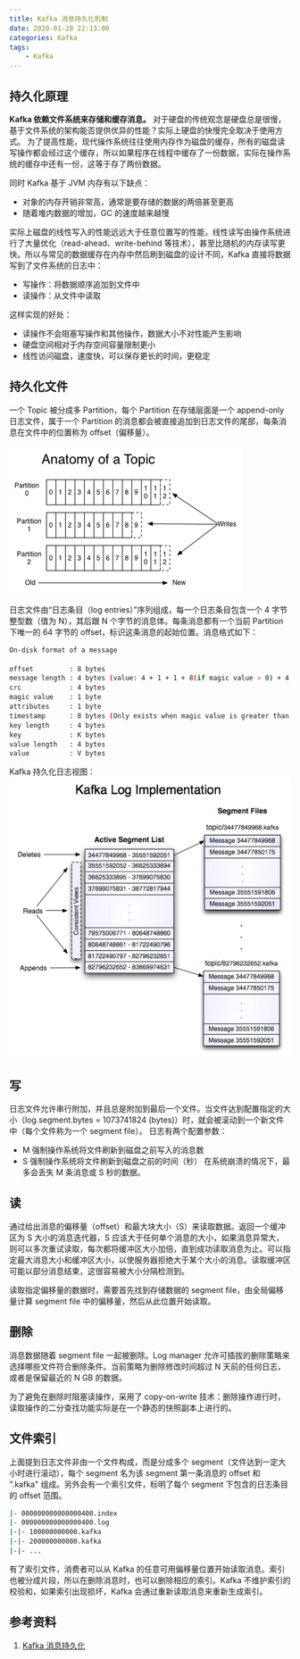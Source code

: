 ```yaml
---
title: Kafka 消息持久化机制
date: 2020-01-28 22:13:00
categories: Kafka
tags:
    - Kafka
---
```

## 持久化原理
**Kafka 依赖文件系统来存储和缓存消息。**
对于硬盘的传统观念是硬盘总是很慢，基于文件系统的架构能否提供优异的性能？实际上硬盘的快慢完全取决于使用方式。
为了提高性能，现代操作系统往往使用内存作为磁盘的缓存，所有的磁盘读写操作都会经过这个缓存，所以如果程序在线程中缓存了一份数据，实际在操作系统的缓存中还有一份，这等于存了两份数据。

同时 Kafka 基于 JVM 内存有以下缺点：
* 对象的内存开销非常高，通常是要存储的数据的两倍甚至更高
* 随着堆内数据的增加，GC 的速度越来越慢

实际上磁盘的线性写入的性能远远大于任意位置写的性能，线性读写由操作系统进行了大量优化（read-ahead、write-behind 等技术），甚至比随机的内存读写更快。所以与常见的数据缓存在内存中然后刷到磁盘的设计不同，Kafka 直接将数据写到了文件系统的日志中：
* 写操作：将数据顺序追加到文件中
* 读操作：从文件中读取

这样实现的好处：
* 读操作不会阻塞写操作和其他操作，数据大小不对性能产生影响
* 硬盘空间相对于内存空间容量限制更小
* 线性访问磁盘，速度快，可以保存更长的时间，更稳定

## 持久化文件
一个 Topic 被分成多 Partition，每个 Partition 在存储层面是一个 append-only 日志文件，属于一个 Partition 的消息都会被直接追加到日志文件的尾部，每条消息在文件中的位置称为 offset（偏移量）。

![Kafka日志文件](/images/kafka/Kafka日志文件.webp)

日志文件由“日志条目（log entries）”序列组成，每一个日志条目包含一个 4 字节整型数（值为 N），其后跟 N 个字节的消息体。每条消息都有一个当前 Partition 下唯一的 64 字节的 offset，标识这条消息的起始位置。消息格式如下：
```bash
On-disk format of a message

offset         : 8 bytes 
message length : 4 bytes (value: 4 + 1 + 1 + 8(if magic value > 0) + 4 + K + 4 + V)
crc            : 4 bytes
magic value    : 1 byte
attributes     : 1 byte
timestamp      : 8 bytes (Only exists when magic value is greater than zero)
key length     : 4 bytes
key            : K bytes
value length   : 4 bytes
value          : V bytes
```

Kafka 持久化日志视图：
![Kafka持久化日志视图](/images/kafka/Kafka持久化日志视图.webp)

## 写
日志文件允许串行附加，并且总是附加到最后一个文件。当文件达到配置指定的大小（log.segment.bytes = 1073741824 (bytes)）时，就会被滚动到一个新文件中（每个文件称为一个 segment file）。
日志有两个配置参数：
* M 强制操作系统将文件刷新到磁盘之前写入的消息数
* S 强制操作系统将文件刷新到磁盘之前的时间（秒）
在系统崩溃的情况下，最多会丢失 M 条消息或 S 秒的数据。

## 读
通过给出消息的偏移量（offset）和最大块大小（S）来读取数据。返回一个缓冲区为 S 大小的消息迭代器，S 应该大于任何单个消息的大小，如果消息异常大，则可以多次重试读取，每次都将缓冲区大小加倍，直到成功读取消息为止。可以指定最大消息大小和缓冲区大小，以使服务器拒绝大于某个大小的消息。读取缓冲区可能以部分消息结束，这很容易被大小分隔检测到。

读取指定偏移量的数据时，需要首先找到存储数据的 segment file，由全局偏移量计算 segment file 中的偏移量，然后从此位置开始读取。

## 删除
消息数据随着 segment file 一起被删除。Log manager 允许可插拔的删除策略来选择哪些文件符合删除条件。当前策略为删除修改时间超过 N 天前的任何日志，或者是保留最近的 N GB 的数据。

为了避免在删除时阻塞读操作，采用了 copy-on-write 技术：删除操作进行时，读取操作的二分查找功能实际是在一个静态的快照副本上进行的。

## 文件索引
上面提到日志文件非由一个文件构成，而是分成多个 segment（文件达到一定大小时进行滚动），每个 segment 名为该 segment 第一条消息的 offset 和 ".kafka" 组成。另外会有一个索引文件，标明了每个 segment 下包含的日志条目的 offset 范围。

```bash
|- 000000000000000400.index
|- 000000000000000400.log
|-|- 100000000000.kafka
|-|- 200000000000.kafka
|-|- ...
```
有了索引文件，消费者可以从 Kafka 的任意可用偏移量位置开始读取消息。索引也被分成片段，所以在删除消息时，也可以删除相应的索引。Kafka 不维护索引的校验和，如果索引出现损坏，Kafka 会通过重新读取消息来重新生成索引。


## 参考资料
1. [Kafka 消息持久化](https://www.jianshu.com/p/8a4154780204)
